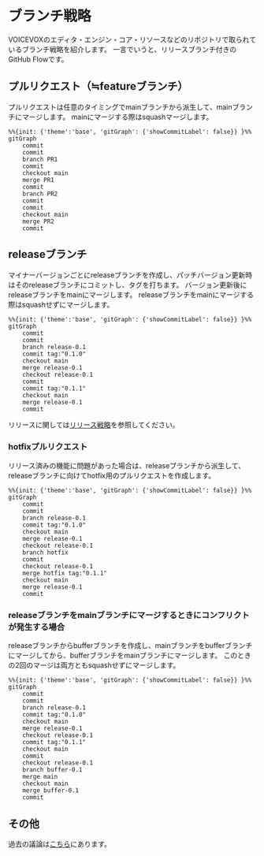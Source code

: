 # ブランチ戦略

VOICEVOXのエディタ・エンジン・コア・リソースなどのリポジトリで取られているブランチ戦略を紹介します。
一言でいうと、リリースブランチ付きのGitHub Flowです。

## プルリクエスト（≒featureブランチ）

プルリクエストは任意のタイミングでmainブランチから派生して、mainブランチにマージします。
mainにマージする際はsquashマージします。

```mermaid
%%{init: {'theme':'base', 'gitGraph': {'showCommitLabel': false}} }%%
gitGraph
    commit
    commit
    branch PR1
    commit
    checkout main
    merge PR1
    commit
    branch PR2
    commit
    commit
    checkout main
    merge PR2
    commit
```

## releaseブランチ

マイナーバージョンごとにreleaseブランチを作成し、パッチバージョン更新時はそのreleaseブランチにコミットし、タグを打ちます。
バージョン更新後にreleaseブランチをmainにマージします。
releaseブランチをmainにマージする際はsquashせずにマージします。

```mermaid
%%{init: {'theme':'base', 'gitGraph': {'showCommitLabel': false}} }%%
gitGraph
    commit
    commit
    branch release-0.1
    commit tag:"0.1.0"
    checkout main
    merge release-0.1
    checkout release-0.1
    commit
    commit tag:"0.1.1"
    checkout main
    merge release-0.1
    commit
```

リリースに関しては[リリース戦略](./リリース戦略.md)を参照してください。

### hotfixプルリクエスト

リリース済みの機能に問題があった場合は、releaseブランチから派生して、releaseブランチに向けてhotfix用のプルリクエストを作成します。

```mermaid
%%{init: {'theme':'base', 'gitGraph': {'showCommitLabel': false}} }%%
gitGraph
    commit
    commit
    branch release-0.1
    commit tag:"0.1.0"
    checkout main
    merge release-0.1
    checkout release-0.1
    branch hotfix
    commit
    checkout release-0.1
    merge hotfix tag:"0.1.1"
    checkout main
    merge release-0.1
    commit
```

### releaseブランチをmainブランチにマージするときにコンフリクトが発生する場合

releaseブランチからbufferブランチを作成し、mainブランチをbufferブランチにマージしてから、bufferブランチをmainブランチにマージします。
このときの2回のマージは両方ともsquashせずにマージします。

```mermaid
%%{init: {'theme':'base', 'gitGraph': {'showCommitLabel': false}} }%%
gitGraph
    commit
    commit
    branch release-0.1
    commit tag:"0.1.0"
    checkout main
    merge release-0.1
    checkout release-0.1
    commit tag:"0.1.1"
    checkout main
    commit
    checkout release-0.1
    branch buffer-0.1
    merge main
    checkout main
    merge buffer-0.1
    commit
```

## その他

過去の議論は[こちら](https://github.com/VOICEVOX/voicevox/issues/147#issuecomment-903853290)にあります。

